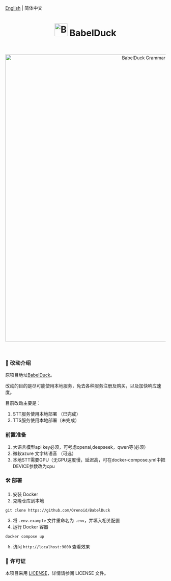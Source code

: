 [English](./README-en.md) | 简体中文

<h1 align="center">
  <img src=".github/assets/images/babel-duck-logo.png" alt="BabelDuck Logo" height="40"/>
  BabelDuck
</h1>

<br/>

<div align="center">
  <p align="center"> <img width="900" alt="BabelDuck Grammar Check" src=".github/assets/images/README-zh-grammar-check.png"> </p>
</div>

<br/>

### 📖 改动介绍

原项目地址[BabelDuck](https://github.com/Orenoid/BabelDuck)。

改动的目的是尽可能使用本地服务，免去各种服务注册及购买，以及加快响应速度。

目前改动主要是：

1. STT服务使用本地部署 （已完成）
2. TTS服务使用本地部署（未完成）

### 前置准备

1. 大语言模型api key必须，可考虑openai,deepseek，qwen等(必须）
2. 微软azure 文字转语音 （可选）
3. 本地STT需要GPU（无GPU速度慢，延迟高，可在docker-compose.yml中把DEVICE参数改为cpu

### 🛠 部署

1. 安装 Docker
2. 克隆仓库到本地
```shell
git clone https://github.com/Orenoid/BabelDuck
```
3. 将 `.env.example` 文件重命名为 `.env`，并填入相关配置
4. 运行 Docker 容器
```shell
docker compose up
```
5. 访问 `http://localhost:9000` 查看效果

### 📄 许可证
本项目采用 [LICENSE](https://github.com/Orenoid/BabelDuck/blob/main/LICENSE)，详情请参阅 LICENSE 文件。
